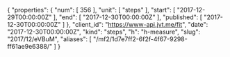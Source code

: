 {
  "properties": {
    "num": [
      356
    ],
    "unit": [
      "steps"
    ],
    "start": [
      "2017-12-29T00:00:00Z"
    ],
    "end": [
      "2017-12-30T00:00:00Z"
    ],
    "published": [
      "2017-12-30T00:00:00Z"
    ]
  },
  "client_id": "https://www-api.jvt.me/fit",
  "date": "2017-12-30T00:00:00Z",
  "kind": "steps",
  "h": "h-measure",
  "slug": "2017/12/eVBuM",
  "aliases": [
    "/mf2/1d7e7ff2-6f2f-4f67-9298-ff61ae9e6388/"
  ]
}

